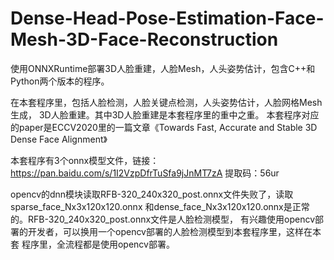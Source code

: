 # Dense-Head-Pose-Estimation-Face-Mesh-3D-Face-Reconstruction
使用ONNXRuntime部署3D人脸重建，人脸Mesh，人头姿势估计，包含C++和Python两个版本的程序。

在本套程序里，包括人脸检测，人脸关键点检测，人头姿势估计，人脸网格Mesh生成，
3D人脸重建。其中3D人脸重建是本套程序里的重中之重。
本套程序对应的paper是ECCV2020里的一篇文章《Towards Fast, Accurate and Stable 3D Dense Face Alignment》

本套程序有3个onnx模型文件，链接：https://pan.baidu.com/s/1I2VzpDfrTuSfa9jJnMT7zA 
提取码：56ur


opencv的dnn模块读取RFB-320_240x320_post.onnx文件失败了，读取sparse_face_Nx3x120x120.onnx
和dense_face_Nx3x120x120.onnx是正常的。RFB-320_240x320_post.onnx文件是人脸检测模型，
有兴趣使用opencv部署的开发者，可以换用一个opencv部署的人脸检测模型到本套程序里，这样在本套
程序里，全流程都是使用opencv部署。
